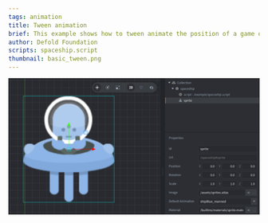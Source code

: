 ```yaml
---
tags: animation
title: Tween animation
brief: This example shows how to tween animate the position of a game object.
author: Defold Foundation
scripts: spaceship.script
thumbnail: basic_tween.png
---
```


![tween](basic_tween.png)
